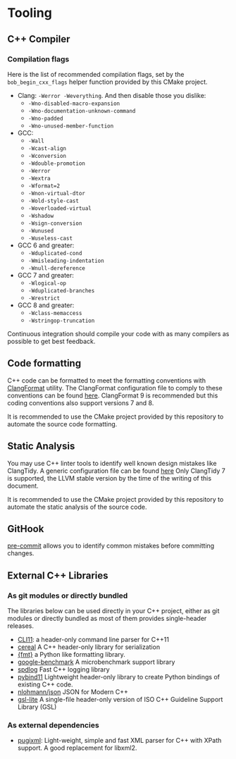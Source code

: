 # Tooling

## C++ Compiler

### Compilation flags

Here is the list of recommended compilation flags, set by the `bob_begin_cxx_flags`
helper function provided by this CMake project.

* Clang: `-Werror -Weverything`. And then disable those you dislike:
  * `-Wno-disabled-macro-expansion`
  * `-Wno-documentation-unknown-command`
  * `-Wno-padded`
  * `-Wno-unused-member-function`
* GCC:
  * `-Wall`
  * `-Wcast-align`
  * `-Wconversion`
  * `-Wdouble-promotion`
  * `-Werror`
  * `-Wextra`
  * `-Wformat=2`
  * `-Wnon-virtual-dtor`
  * `-Wold-style-cast`
  * `-Woverloaded-virtual`
  * `-Wshadow`
  * `-Wsign-conversion`
  * `-Wunused`
  * `-Wuseless-cast`
* GCC 6 and greater:
  * `-Wduplicated-cond`
  * `-Wmisleading-indentation`
  * `-Wnull-dereference`
* GCC 7 and greater:
  * `-Wlogical-op`
  * `-Wduplicated-branches`
  * `-Wrestrict`
* GCC 8 and greater:
  * `-Wclass-memaccess`
  * `-Wstringop-truncation`

Continuous integration should compile your code with as many compilers as possible to get best feedback.

## Code formatting

C++ code can be formatted to meet the formatting conventions with
[ClangFormat](https://releases.llvm.org/9.0.0/tools/clang/docs/ClangFormat.html) utility.
The ClangFormat configuration file to comply to these conventions can be found [here](./.clang-format).
ClangFormat 9 is recommended but this coding conventions also support versions 7 and 8.

It is recommended to use the CMake project provided by this repository to automate the source code formatting.

## Static Analysis

You may use C++ linter tools to identify well known design mistakes like ClangTidy. A generic
configuration file can be found
[here](./.clang-tidy)
Only ClangTidy 7 is supported, the LLVM stable
version by the time of the writing of this document.

It is recommended to use the CMake project provided by this repository to automate the static analysis of the source code.

## GitHook

[pre-commit](https://pre-commit.com/) allows you to identify common mistakes before committing
changes.

## External C++ Libraries

### As git modules or directly bundled

The libraries below can be used directly in your C++ project, either as git modules or directly bundled as most of them provides single-header releases.

* [CLI11](https://github.com/CLIUtils/CLI11): a header-only command line parser for C++11
* [cereal](https://github.com/USCiLab/cereal)
  A C++ header-only library for serialization
* [{fmt}](https://github.com/fmtlib/fmt) a Python like formatting library.
* [google-benchmark](https://github.com/google/benchmark) A microbenchmark support library
* [spdlog](https://github.com/gabime/spdlog)
  Fast C++ logging library
* [pybind11](https://github.com/pybind/pybind11)
  Lightweight header-only library to create Python bindings of existing C++ code.
* [nlohmann/json](https://github.com/nlohmann/json) JSON for Modern C++
* [gsl-lite](https://github.com/martinmoene/gsl-lite) A single-file header-only version
  of ISO C++ Guideline Support Library (GSL)

### As external dependencies

* [pugixml](https://pugixml.org): Light-weight, simple and fast XML parser for C++ with XPath support. A good replacement for libxml2.
